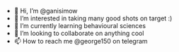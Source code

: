 - 👋 Hi, I’m @ganisimow
- 👀 I’m interested in taking many good shots on target :)
- 🌱 I’m currently learning behavioural sciences
- 💞️ I’m looking to collaborate on anything cool
- 📫 How to reach me @george150 on telegram
